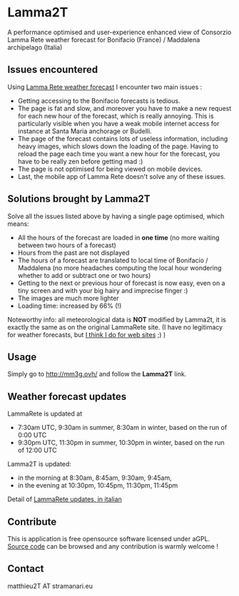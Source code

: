 # Lamma2T

 A performance optimised and user-experience enhanced view of Consorzio Lamma Rete weather forecast for Bonifacio (France) / Maddalena archipelago (Italia)

## Issues encountered

Using [Lamma Rete weather forecast](http://www.lamma.rete.toscana.it/meteo/modelli/ventomare) I encounter two main issues :

* Getting accessing to the Bonifacio forecasts is tedious.
* The page is fat and slow, and moreover you have to make a new request for each new hour of the forecast, which is really annoying. This is particularly visible when you have a weak mobile internet access for instance at Santa Maria anchorage or Budelli.
* The page of the forecast contains lots of useless information, including heavy images, which slows down the loading of the page. Having to reload the page each time you want a new hour for the forecast, you have to be really zen before getting mad :)
* The page is not optimised for being viewed on mobile devices.
* Last, the mobile app of Lamma Rete doesn't solve any of these issues.

## Solutions brought by Lamma2T

Solve all the issues listed above by having a single page optimised, which means:

* All the hours of the forecast are loaded in **one time** (no more waiting between two hours of a forecast)
* Hours from the past are not displayed
* The hours of a forecast are translated to local time of Bonifacio / Maddalena (no more headaches computing the local hour wondering whether to add or subtract one or two hours)
* Getting to the next or previous hour of forecast is now easy, even on a tiny screen and with your big hairy and imprecise finger :)
* The images are much more lighter
* Loading time: increased by 66% (!)

Noteworthy info: all meteorological data is **NOT** modified by Lamma2t, it is exactly the same as on the original LammaRete site. (I have no legitimacy for weather forecasts, but [I think I do for web sites](http://www.linkedin.com/in/matthieufaure) ;) )

## Usage

Simply go to http://mm3g.ovh/ and follow the **Lamma2T** link.

## Weather forecast updates

LammaRete is updated at

* 7:30am UTC, 9:30am in summer, 8:30am in winter, based on the run of 0:00 UTC
* 9:30pm UTC, 11:30pm in summer, 10:30pm in winter, based on the run of 12:00 UTC

Lamma2T is updated:

* in the morning at 8:30am, 8:45am, 9:30am, 9:45am,
* in the evening at 10:30pm, 10:45pm, 11:30pm, 11:45pm

Detail of [LammaRete updates, in italian](http://www.lamma.rete.toscana.it/mare/modelli/ww3-info-sul-modello)

## Contribute

This is application is free opensource software licensed under aGPL. [Source code](https://github.com/mfaure/Lamma2t) can be browsed and any contribution is warmly welcome !

## Contact

matthieu2T AT stramanari.eu
